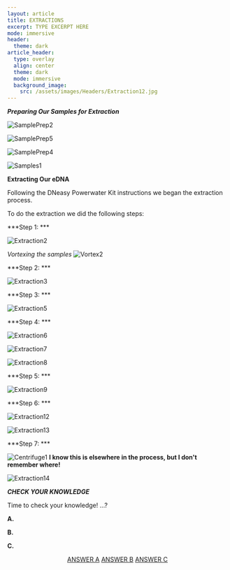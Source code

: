 ```yaml
---
layout: article
title: EXTRACTIONS
excerpt: TYPE EXCERPT HERE
mode: immersive
header:
  theme: dark
article_header:
  type: overlay
  align: center
  theme: dark
  mode: immersive
  background_image:
    src: /assets/images/Headers/Extraction12.jpg
---
```

***Preparing Our Samples for Extraction***

![SamplePrep2](/assets/images/BIG-EXT/SamplePrep2.jpg)   

![SamplePrep5](/assets/images/BIG-EXT/SamplePrep5.jpg) 

![SamplePrep4](/assets/images/BIG-EXT/SamplePrep4.jpg)   

![Samples1](/assets/images/BIG-EXT/Samples1.jpg) 


**Extracting Our eDNA**      

Following the DNeasy Powerwater Kit instructions we began the extraction process.

To do the extraction we did the following steps:    


***Step 1: ***  

![Extraction2](/assets/images/BIG-EXT/Extraction2.jpg)   

*Vortexing the samples*
![Vortex2](/assets/images/BIG-EXT/Vortex2.jpg)   



***Step 2: ***  

![Extraction3](/assets/images/BIG-EXT/Extraction3.jpg)     



***Step 3: ***  

![Extraction5](/assets/images/BIG-EXT/Extraction5.jpg)  



***Step 4: ***    

![Extraction6](/assets/images/BIG-EXT/Extraction6.jpg)    

![Extraction7](/assets/images/BIG-EXT/Extraction7.jpg) 

![Extraction8](/assets/images/BIG-EXT/Extraction8.jpg) 


***Step 5: ***    

![Extraction9](/assets/images/BIG-EXT/Extraction9.jpg)    



***Step 6: ***    

![Extraction12](/assets/images/BIG-EXT/Extraction12.jpg)  

![Extraction13](/assets/images/BIG-EXT/Extraction13.jpg)  


***Step 7: ***    

![Centrifuge1](/assets/images/BIG-EXT/Centrifuge1.jpg) **I know this is elsewhere in the process, but I don't remember where!**

![Extraction14](/assets/images/BIG-EXT/Extraction14.jpg)  





***CHECK YOUR KNOWLEDGE***

Time to check your knowledge! ...?

**A.** 

**B.**   

**C.** 


<p align="center">
<a class="button button--outline-primary button--pill" href="Qubit1">ANSWER A</a> <a class="button button--outline-primary button--pill" href="Qubit2">ANSWER B</a> <a class="button button--outline-primary button--pill" href="Qubit2">ANSWER C</a></p>